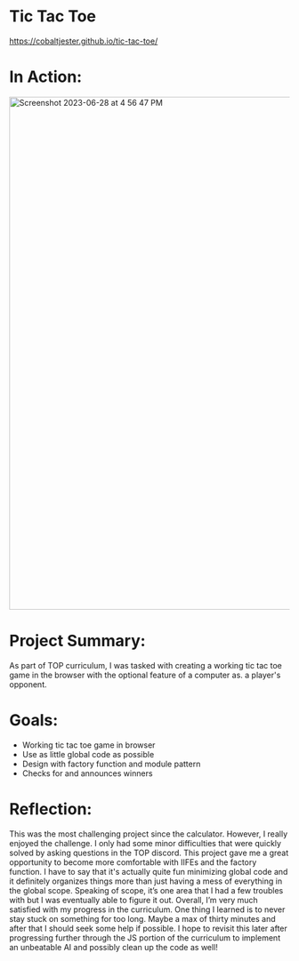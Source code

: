 # Tic Tac Toe
https://cobaltjester.github.io/tic-tac-toe/
# In Action:
<img width="923" alt="Screenshot 2023-06-28 at 4 56 47 PM" src="https://github.com/CobaltJester/tic-tac-toe/assets/106215095/09db3ccd-b1ff-48c1-928c-264e4c2bc480">

# Project Summary:
As part of TOP curriculum, I was tasked with creating a working tic tac toe game in the browser with the optional feature of a computer as. a player's opponent. 

# Goals:
* Working tic tac toe game in browser
* Use as little global code as possible
* Design with factory function and module pattern
* Checks for and announces winners

# Reflection:
This was the most challenging project since the calculator. However, I really enjoyed the challenge. I only had some minor difficulties that were quickly solved by asking questions in the TOP discord. This project gave me a great opportunity to become more comfortable with IIFEs and the factory function. I have to say that it's actually quite fun minimizing global code and it definitely organizes things more than just having a mess of everything in the global scope. Speaking of scope, it’s one area that I had a few troubles with but I was eventually able to figure it out. Overall, I’m very much satisfied with my progress in the curriculum. One thing I learned is to never stay stuck on something for too long. Maybe a max of thirty minutes and after that I should seek some help if possible. I hope to revisit this later after progressing further through the JS portion of the curriculum to implement an unbeatable AI and possibly clean up the code as well!

